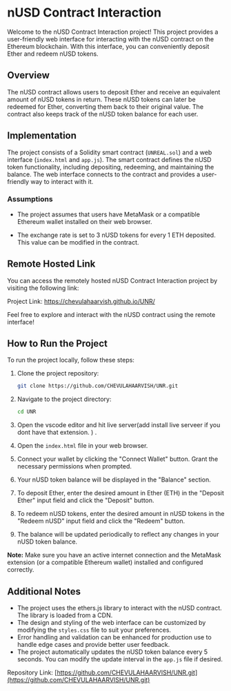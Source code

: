 # nUSD Contract Interaction

Welcome to the nUSD Contract Interaction project! This project provides a user-friendly web interface for interacting with the nUSD contract on the Ethereum blockchain. With this interface, you can conveniently deposit Ether and redeem nUSD tokens.

## Overview

The nUSD contract allows users to deposit Ether and receive an equivalent amount of nUSD tokens in return. These nUSD tokens can later be redeemed for Ether, converting them back to their original value. The contract also keeps track of the nUSD token balance for each user.

## Implementation

The project consists of a Solidity smart contract (`UNREAL.sol`) and a web interface (`index.html` and `app.js`). The smart contract defines the nUSD token functionality, including depositing, redeeming, and maintaining the balance. The web interface connects to the contract and provides a user-friendly way to interact with it.

### Assumptions

- The project assumes that users have MetaMask or a compatible Ethereum wallet installed on their web browser.

- The exchange rate is set to 3 nUSD tokens for every 1 ETH deposited. This value can be modified in the contract.

## Remote Hosted Link

You can access the remotely hosted nUSD Contract Interaction project by visiting the following link:

Project Link: https://chevulahaarvish.github.io/UNR/

Feel free to explore and interact with the nUSD contract using the remote interface!

## How to Run the Project

To run the project locally, follow these steps:

1. Clone the project repository:

   ```bash
   git clone https://github.com/CHEVULAHAARVISH/UNR.git
   ```

2. Navigate to the project directory:

   ```bash
   cd UNR
   ```
3. Open the vscode editor and hit live server(add install live serveer if you dont have that extension. ) .

4. Open the `index.html` file in your web browser.

5. Connect your wallet by clicking the "Connect Wallet" button. Grant the necessary permissions when prompted.

6. Your nUSD token balance will be displayed in the "Balance" section.

7. To deposit Ether, enter the desired amount in Ether (ETH) in the "Deposit Ether" input field and click the "Deposit" button.

8. To redeem nUSD tokens, enter the desired amount in nUSD tokens in the "Redeem nUSD" input field and click the "Redeem" button.

9. The balance will be updated periodically to reflect any changes in your nUSD token balance.

**Note:** Make sure you have an active internet connection and the MetaMask extension (or a compatible Ethereum wallet) installed and configured correctly.

## Additional Notes

- The project uses the ethers.js library to interact with the nUSD contract. The library is loaded from a CDN.
- The design and styling of the web interface can be customized by modifying the `styles.css` file to suit your preferences.
- Error handling and validation can be enhanced for production use to handle edge cases and provide better user feedback.
- The project automatically updates the nUSD token balance every 5 seconds. You can modify the update interval in the `app.js` file if desired.



Repository Link: [https://github.com/CHEVULAHAARVISH/UNR.git](https://github.com/CHEVULAHAARVISH/UNR.git)

